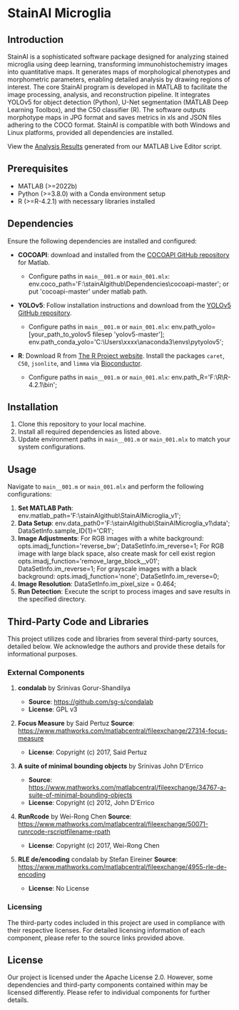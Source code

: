 # StainAI Microglia

## Introduction
StainAI is a sophisticated software package designed for analyzing stained microglia using deep learning, transforming immunohistochemistry images into quantitative maps. It generates maps of morphological phenotypes and morphometric parameters, enabling detailed analysis by drawing regions of interest. The core StainAI program is developed in MATLAB to facilitate the image processing, analysis, and reconstruction pipeline. It integrates YOLOv5 for object detection (Python), U-Net segmentation (MATLAB Deep Learning Toolbox), and the C50 classifier (R). The software outputs morphotype maps in JPG format and saves metrics in xls and JSON files adhering to the COCO format. StainAI is compatible with both Windows and Linux platforms, provided all dependencies are installed.

View the [Analysis Results](https://PathoRadi.github.io/StainAI_Microglia/) generated from our MATLAB Live Editor script.

## Prerequisites
- MATLAB (>=2022b)
- Python (>=3.8.0) with a Conda environment setup
- R (>=R-4.2.1) with necessary libraries installed

## Dependencies
Ensure the following dependencies are installed and configured:

- **COCOAPI**: download and installed from the [COCOAPI GitHub repository](https://github.com/cocodataset/cocoapi) for Matlab.
  - Configure paths in `main__001.m` or `main_001.mlx`:
    env.coco_path='F:\stainAIgithub\Dependencies\cocoapi-master\';
    or put 'cocoapi-master' under matlab path.

- **YOLOv5**: Follow installation instructions and download from the [YOLOv5 GitHub repository](https://github.com/ultralytics/yolov5).
  - Configure paths in `main__001.m` or `main_001.mlx`:
    env.path_yolo=[your_path_to_yolov5 filesep 'yolov5-master'];
    env.path_conda_yolo='C:\Users\xxxx\anaconda3\envs\pytyolov5\';
        
- **R**: Download R from [The R Project website](https://www.r-project.org/). Install the packages `caret`, `C50`, `jsonlite`, and `limma` via [Bioconductor](https://bioconductor.org/packages/release/bioc/html/limma.html).
  - Configure paths in `main__001.m` or `main_001.mlx`:
    env.path_R='F:\R\R-4.2.1\bin';

## Installation
1. Clone this repository to your local machine.
2. Install all required dependencies as listed above.
3. Update environment paths in `main__001.m` or `main_001.mlx` to match your system configurations.

## Usage
Navigate to `main__001.m` or `main_001.mlx` and perform the following configurations:
1. **Set MATLAB Path**:
   env.matlab_path='F:\stainAIgithub\StainAIMicroglia_v1\';
2. **Data Setup**:
   env.data_path0='F:\stainAIgithub\StainAIMicroglia_v1\data\';  
   DataSetInfo.sample_ID{1}='CR1'; 
3. **Image Adjustments**:
   For RGB images with a white background:
       opts.imadj_function='reverse_bw'; 
       DataSetInfo.im_reverse=1;
   For RGB image with large black space, also create mask for cell exist region
       opts.imadj_function='remove_large_block__v01'; 
       DataSetInfo.im_reverse=1;
   For grayscale images with a black background:
       opts.imadj_function='none'; 
       DataSetInfo.im_reverse=0;
4. **Image Resolution**:
    DataSetInfo.im_pixel_size = 0.464;
5. **Run Detection**:
    Execute the script to process images and save results in the specified directory.    

## Third-Party Code and Libraries
This project utilizes code and libraries from several third-party sources, detailed below. We acknowledge the authors and provide these details for informational purposes.

### External Components
1. **condalab** by Srinivas Gorur-Shandilya
   - **Source**: https://github.com/sg-s/condalab
   - **License**: GPL v3

2. **Focus Measure** by Said Pertuz
   **Source**: https://www.mathworks.com/matlabcentral/fileexchange/27314-focus-measure
   - **License**: Copyright (c) 2017, Said Pertuz

3. **A suite of minimal bounding objects**  by Srinivas John D'Errico 
   - **Source**: https://www.mathworks.com/matlabcentral/fileexchange/34767-a-suite-of-minimal-bounding-objects
   - **License**: Copyright (c) 2012, John D'Errico

4. **RunRcode** by Wei-Rong Chen
   **Source**: https://www.mathworks.com/matlabcentral/fileexchange/50071-runrcode-rscriptfilename-rpath
   - **License**: Copyright (c) 2017, Wei-Rong Chen

5. **RLE de/encoding** condalab by Stefan Eireiner
   **Source**: https://www.mathworks.com/matlabcentral/fileexchange/4955-rle-de-encoding
   - **License**: No License

### Licensing
The third-party codes included in this project are used in compliance with their respective licenses. For detailed licensing information of each component, please refer to the source links provided above.

## License
Our project is licensed under the Apache License 2.0. However, some dependencies and third-party components contained within may be licensed differently. Please refer to individual components for further details.

